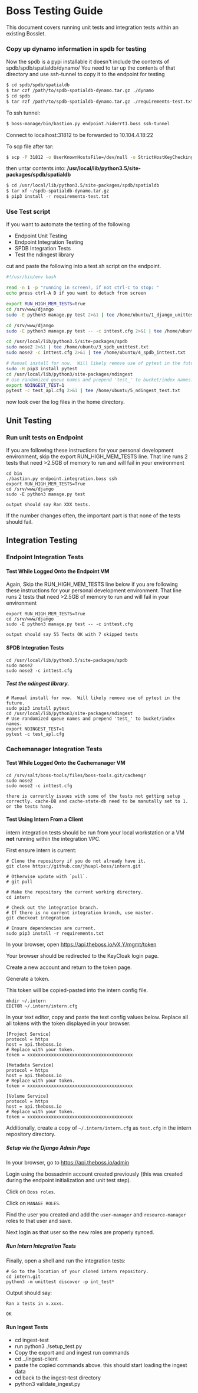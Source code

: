 # Boss Testing Guide
This document covers running unit tests and integration tests within an existing Bosslet.


### Copy up dynamo information in spdb for testing
Now the spdb is a pypi installable it doesn't include the contents of 
spdb/spdb/spatialdb/dynamo/
You need to tar up the contents of that directory and use ssh-tunnel to copy it to the endpoint for testing
```bash
$ cd spdb/spdb/spatialdb
$ tar czf /path/to/spdb-spatialdb-dynamo.tar.gz ./dynamo
$ cd spdb
$ tar rzf /path/to/spdb-spatialdb-dynamo.tar.gz ./requirements-test.txt
```
 
To ssh tunnel:
```bash
$ boss-manage/bin/bastion.py endpoint.hiderrt1.boss ssh-tunnel
```
Connect to localhost:31812 to be forwarded to 10.104.4.18:22

To scp file after tar:
```.bash
$ scp -P 31812 -o UserKnownHostsFile=/dev/null -o StrictHostKeyChecking=no /path/to/spdb-spatialdb-dynamo.tar.gz ubuntu@localhost:
```

then untar contents into:
**/usr/local/lib/python3.5/site-packages/spdb/spatialdb**
```bash
$ cd /usr/local/lib/python3.5/site-packages/spdb/spatialdb
$ tar xf ~/spdb-spatialdb-dynamo.tar.gz
$ pip3 install -r requirements-test.txt
```

### Use Test script
If you want to automate the testing of the following
* Endpoint Unit Testing
* Endpoint Integration Testing
* SPDB Integration Tests
* Test the ndingest library

cut and paste the following into a test.sh script on the endpoint.
```bash
#!/usr/bin/env bash

read -n 1 -p "running in screen?, if not ctrl-c to stop: "
echo press ctrl-A D if you want to detach from screen

export RUN_HIGH_MEM_TESTS=true
cd /srv/www/django
sudo -E python3 manage.py test 2>&1 | tee /home/ubuntu/1_django_unittest.txt

cd /srv/www/django
sudo -E python3 manage.py test -- -c inttest.cfg 2>&1 | tee /home/ubuntu/2_django_inttest.txt

cd /usr/local/lib/python3.5/site-packages/spdb
sudo nose2 2>&1 | tee /home/ubuntu/3_spdb_unittest.txt
sudo nose2 -c inttest.cfg 2>&1 | tee /home/ubuntu/4_spdb_inttest.txt

# Manual install for now.  Will likely remove use of pytest in the future.
sudo -H pip3 install pytest
cd /usr/local/lib/python3/site-packages/ndingest
# Use randomized queue names and prepend 'test_' to bucket/index names.
export NDINGEST_TEST=1
pytest -c test_apl.cfg 2>&1 | tee /home/ubuntu/5_ndingest_test.txt
```
now look over the log files in the home directory.

## Unit Testing

### Run unit tests on Endpoint
If you are following these instructions for your personal development environment, skip the
export RUN_HIGH_MEM_TESTS line.  That line runs 2 tests that need >2.5GB of memory
to run and will fail in your environment

```shell
cd bin
./bastion.py endpoint.integration.boss ssh
export RUN_HIGH_MEM_TESTS=True
cd /srv/www/django
sudo -E python3 manage.py test
```
	output should say Ran XXX tests.
If the number changes often, the important part is that none of the tests should fail.


## Integration Testing

### Endpoint Integration Tests

#### Test While Logged Onto the Endpoint VM
Again, Skip the RUN_HIGH_MEM_TESTS line below if you are following these instructions for
your personal development environment.  That line runs 2 tests that need >2.5GB
of memory to run and will fail in your environment

```shell
export RUN_HIGH_MEM_TESTS=True
cd /srv/www/django
sudo -E python3 manage.py test -- -c inttest.cfg
```
	output should say 55 Tests OK with 7 skipped tests

#### SPDB Integration Tests 
```shell
cd /usr/local/lib/python3.5/site-packages/spdb
sudo nose2
sudo nose2 -c inttest.cfg
```

##### Test the ndingest library.
```shell
# Manual install for now.  Will likely remove use of pytest in the future.
sudo pip3 install pytest
cd /usr/local/lib/python3/site-packages/ndingest
# Use randomized queue names and prepend 'test_' to bucket/index names.
export NDINGEST_TEST=1
pytest -c test_apl.cfg
```

### Cachemanager Integration Tests

#### Test While Logged Onto the Cachemanager VM

```shell
cd /srv/salt/boss-tools/files/boss-tools.git/cachemgr
sudo nose2
sudo nose2 -c inttest.cfg
```
	there is currently issues with some of the tests not getting setup correctly. cache-DB and cache-state-db need to be manutally set to 1.
	or the tests hang.

#### Test Using Intern From a Client

intern integration tests should be run from your local workstation or a VM
**not** running within the integration VPC.

First ensure intern is current:

```shell
# Clone the repository if you do not already have it.
git clone https://github.com/jhuapl-boss/intern.git

# Otherwise update with `pull`.
# git pull

# Make the repository the current working directory.
cd intern

# Check out the integration branch.
# If there is no current integration branch, use master.
git checkout integration

# Ensure dependencies are current.
sudo pip3 install -r requirements.txt
```

In your browser, open https://api.theboss.io/vX.Y/mgmt/token

Your browser should be redirected to the KeyCloak login page.

Create a new account and return to the token page.

Generate a token.

This token will be copied-pasted into the intern config file.

```shell
mkdir ~/.intern
EDITOR ~/.intern/intern.cfg
```

In your text editor, copy and paste the text config values below. Replace all
all tokens with the token displayed in your browser.

```
[Project Service]
protocol = https
host = api.theboss.io
# Replace with your token.
token = xxxxxxxxxxxxxxxxxxxxxxxxxxxxxxxxxxxxxxxx

[Metadata Service]
protocol = https
host = api.theboss.io
# Replace with your token.
token = xxxxxxxxxxxxxxxxxxxxxxxxxxxxxxxxxxxxxxxx

[Volume Service]
protocol = https
host = api.theboss.io
# Replace with your token.
token = xxxxxxxxxxxxxxxxxxxxxxxxxxxxxxxxxxxxxxxx
```

Additionally, create a copy of `~/.intern/intern.cfg` as `test.cfg` in the intern
repository directory.

##### Setup via the Django Admin Page

In your browser, go to https://api.theboss.io/admin

Login using the bossadmin account created previously (this was created during
the endpoint initialization and unit test step).

Click on `Boss roles`.

Click on `MANAGE ROLES`.

Find the user you created and add the `user-manager` and `resource-manager` roles to that user and save.

Next login as that user so the new roles are properly synced.


##### Run Intern Integration Tests

Finally, open a shell and run the integration tests:

```shell
# Go to the location of your cloned intern repository.
cd intern.git
python3 -m unittest discover -p int_test*
```

Output should say:

```
Ran x tests in x.xxxs.

OK
```

#### Run Ingest Tests

* cd ingest-test
* run python3 ./setup_test.py
* Copy the export and and ingest run commands 
* cd ../ingest-client
* paste the copied commands above.
    this should start loading the ingest data
* cd back to the ingest-test directory
* python3 validate_ingest.py
